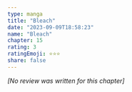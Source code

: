 ```yaml
---
type: manga
title: "Bleach"
date: "2023-09-09T18:58:23"
name: "Bleach"
chapter: 15
rating: 3
ratingEmoji: ⭐️⭐️⭐️
share: false
---
```


_[No review was written for this chapter]_
